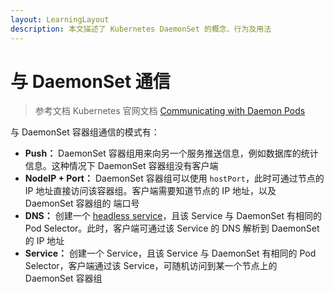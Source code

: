```yaml
---
layout: LearningLayout
description: 本文描述了 Kubernetes DaemonSet 的概念、行为及用法
---
```


# 与 DaemonSet 通信

> 参考文档 Kubernetes 官网文档 [Communicating with Daemon Pods](https://kubernetes.io/docs/concepts/workloads/controllers/daemonset/#communicating-with-daemon-pods)

与 DaemonSet 容器组通信的模式有：

* **Push：** DaemonSet 容器组用来向另一个服务推送信息，例如数据库的统计信息。这种情况下 DaemonSet 容器组没有客户端
* **NodeIP + Port：** DaemonSet 容器组可以使用 `hostPort`，此时可通过节点的 IP 地址直接访问该容器组。客户端需要知道节点的 IP 地址，以及 DaemonSet 容器组的 端口号
* **DNS：** 创建一个 [headless service](https://kubernetes.io/docs/concepts/services-networking/service/#headless-services)，且该 Service 与 DaemonSet 有相同的 Pod Selector。此时，客户端可通过该 Service 的 DNS 解析到 DaemonSet 的 IP 地址
* **Service：** 创建一个 Service，且该 Service 与 DaemonSet 有相同的 Pod Selector，客户端通过该 Service，可随机访问到某一个节点上的 DaemonSet 容器组
